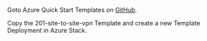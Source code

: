 Goto Azure Quick Start Templates on [GitHub](https://github.com/Azure/azure-quickstart-templates/tree/master/201-site-to-site-vpn).

Copy the 201-site-to-site-vpn Template and create a new Template Deployment in Azure Stack.
